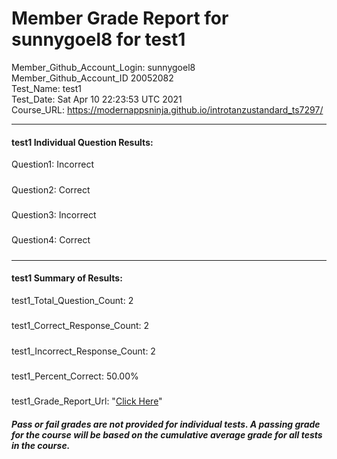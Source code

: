 # Member Grade Report for sunnygoel8 for test1  
   
Member_Github_Account_Login: sunnygoel8  
Member_Github_Account_ID 20052082  
Test_Name: test1  
Test_Date: Sat Apr 10 22:23:53 UTC 2021  
Course_URL: https://modernappsninja.github.io/introtanzustandard_ts7297/  
   
---  
#### test1 Individual Question Results:  
Question1: Incorrect  
#####  
Question2: Correct  
#####  
Question3: Incorrect  
#####  
Question4: Correct  
#####  
---  
#### test1 Summary of Results:  
test1_Total_Question_Count: 2  
#####  
test1_Correct_Response_Count: 2  
#####  
test1_Incorrect_Response_Count: 2  
#####  
test1_Percent_Correct: 50.00%  
#####  
test1_Grade_Report_Url: "[Click Here](https://github.com/modernappsninjas/sunnygoel8/blob/main/static/userdata/courses/introtanzustandard_ts7297/grade_report.pr35.test1.md)"
##### Pass or fail grades are not provided for individual tests. A passing grade for the course will be based on the cumulative average grade for all tests in the course.  
